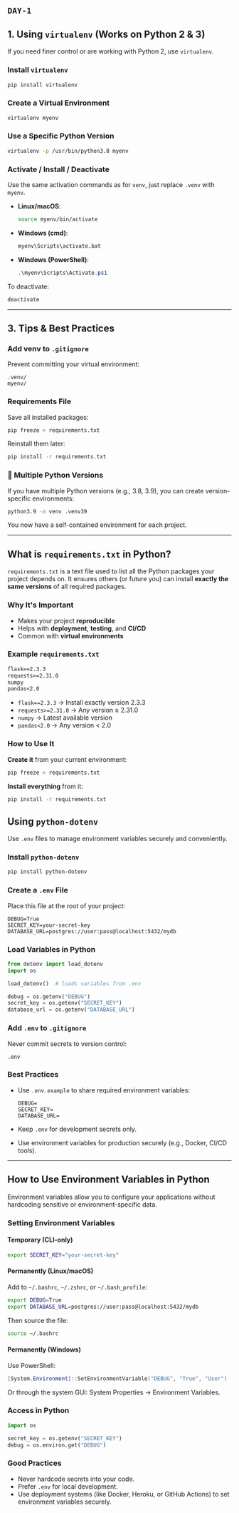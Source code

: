 ## `DAY-1` 

## 1. Using `virtualenv` (Works on Python 2 & 3)

If you need finer control or are working with Python 2, use `virtualenv`.

### Install `virtualenv`

```bash
pip install virtualenv
```

### Create a Virtual Environment

```bash
virtualenv myenv
```

### Use a Specific Python Version

```bash
virtualenv -p /usr/bin/python3.8 myenv
```

### Activate / Install / Deactivate

Use the same activation commands as for `venv`, just replace `.venv` with `myenv`.

- **Linux/macOS**:

  ```bash
  source myenv/bin/activate
  ```

- **Windows (cmd)**:

  ```cmd
  myenv\Scripts\activate.bat
  ```

- **Windows (PowerShell)**:

  ```powershell
  .\myenv\Scripts\Activate.ps1
  ```

To deactivate:

```bash
deactivate
```

---

## 3. Tips & Best Practices

### Add venv to `.gitignore`

Prevent committing your virtual environment:

```gitignore
.venv/
myenv/
```

### Requirements File

Save all installed packages:

```bash
pip freeze > requirements.txt
```

Reinstall them later:

```bash
pip install -r requirements.txt
```

### 🐍 Multiple Python Versions

If you have multiple Python versions (e.g., 3.8, 3.9), you can create version-specific environments:

```bash
python3.9 -m venv .venv39
```

You now have a self-contained environment for each project.

---

## What is `requirements.txt` in Python?

`requirements.txt` is a text file used to list all the Python packages your project depends on. It ensures others (or future you) can install **exactly the same versions** of all required packages.

### Why It's Important

- Makes your project **reproducible**
- Helps with **deployment**, **testing**, and **CI/CD**
- Common with **virtual environments**

### Example `requirements.txt`

```txt
flask==2.3.3
requests>=2.31.0
numpy
pandas<2.0
```

- `flask==2.3.3` → Install exactly version 2.3.3
- `requests>=2.31.0` → Any version ≥ 2.31.0
- `numpy` → Latest available version
- `pandas<2.0` → Any version < 2.0

### How to Use It

**Create it** from your current environment:

```bash
pip freeze > requirements.txt
```

**Install everything** from it:

```bash
pip install -r requirements.txt
```
##  Using `python-dotenv`

Use `.env` files to manage environment variables securely and conveniently.

### Install `python-dotenv`

```bash
pip install python-dotenv
```

### Create a `.env` File

Place this file at the root of your project:

```env
DEBUG=True
SECRET_KEY=your-secret-key
DATABASE_URL=postgres://user:pass@localhost:5432/mydb
```

### Load Variables in Python

```python
from dotenv import load_dotenv
import os

load_dotenv()  # loads variables from .env

debug = os.getenv("DEBUG")
secret_key = os.getenv("SECRET_KEY")
database_url = os.getenv("DATABASE_URL")
```

### Add `.env` to `.gitignore`

Never commit secrets to version control:

```gitignore
.env
```

### Best Practices

- Use `.env.example` to share required environment variables:

  ```env
  DEBUG=
  SECRET_KEY=
  DATABASE_URL=
  ```

- Keep `.env` for development secrets only.
- Use environment variables for production securely (e.g., Docker, CI/CD tools).

---

## How to Use Environment Variables in Python

Environment variables allow you to configure your applications without hardcoding sensitive or environment-specific data.

### Setting Environment Variables

#### Temporary (CLI-only)

```bash
export SECRET_KEY="your-secret-key"
```

#### Permanently (Linux/macOS)
Add to `~/.bashrc`, `~/.zshrc`, or `~/.bash_profile`:

```bash
export DEBUG=True
export DATABASE_URL=postgres://user:pass@localhost:5432/mydb
```

Then source the file:

```bash
source ~/.bashrc
```

#### Permanently (Windows)
Use PowerShell:

```powershell
[System.Environment]::SetEnvironmentVariable("DEBUG", "True", "User")
```

Or through the system GUI: System Properties → Environment Variables.

### Access in Python

```python
import os

secret_key = os.getenv("SECRET_KEY")
debug = os.environ.get("DEBUG")
```

### Good Practices

- Never hardcode secrets into your code.
- Prefer `.env` for local development.
- Use deployment systems (like Docker, Heroku, or GitHub Actions) to set environment variables securely.


